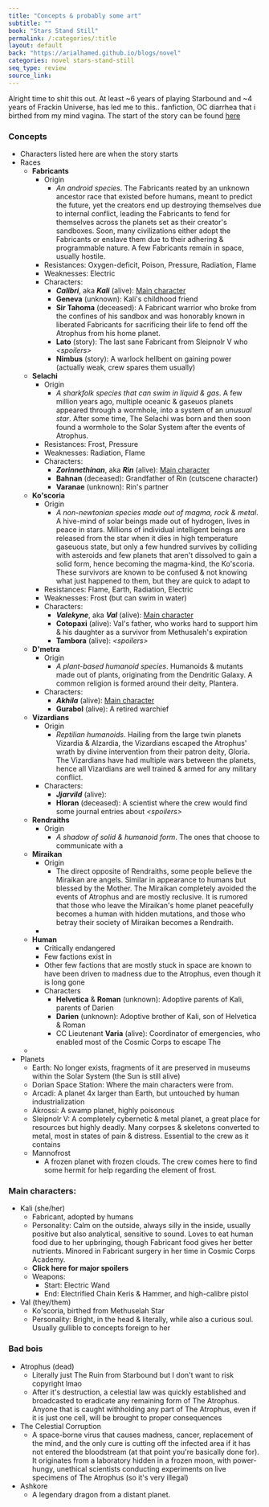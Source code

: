```yaml
---
title: "Concepts & probably some art"
subtitle: ""
book: "Stars Stand Still"
permalink: /:categories/:title
layout: default
back: "https://arialhamed.github.io/blogs/novel"
categories: novel stars-stand-still
seq_type: review
source_link: 
---
```


Alright time to shit this out. At least ~6 years of playing Starbound and ~4 years of Frackin Universe, has led me to this.. fanfiction, OC diarrhea that i birthed from my mind vagina. The start of the story can be found [here](https://arialhamed.github.io/blogs/stars-stand-still/001-dawn-of-the-nine)

### Concepts
- Characters listed here are when the story starts
- Races
    - **Fabricants**
        - Origin
            - _An android species_. The Fabricants reated by an unknown ancestor race that existed before humans, meant to predict the future, yet the creators end up destroying themselves due to internal conflict, leading the Fabricants to fend for themselves across the planets set as their creator's sandboxes. Soon, many civilizations either adopt the Fabricants or enslave them due to their adhering & programmable nature. A few Fabricants remain in space, usually hostile. 
        - Resistances: Oxygen-deficit, Poison, Pressure, Radiation, Flame
        - Weaknesses: Electric
        - Characters:
            - **_Calibri_**, aka **_Kali_** (alive): [Main character](#main-characters)
            - **Geneva** (unknown): Kali's childhood friend
            - **Sir Tahoma** (deceased): A Fabricant warrior who broke from the confines of his sandbox and was honorably known in liberated Fabricants for sacrificing their life to fend off the Atrophus from his home planet.
            - **Lato** (story): The last sane Fabricant from Sleipnolr V who <span onclick="this.innerHTML = 'gives the crew a Core of Ascension after telling them the tale of Sir Tahoma. She then dies, which triggers the planet to self-destruct'"><em>&lt;spoilers&gt;</em></span>
            - **Nimbus** (story): A warlock hellbent on gaining power (actually weak, crew spares them usually)
    - **Selachi**
        - Origin
            - _A sharkfolk species that can swim in liquid & gas_. A few million years ago, multiple oceanic & gaseuos planets appeared through a wormhole, into a system of an _unusual star_. After some time, The Selachi was born and then soon found a wormhole to the Solar System after the events of Atrophus. 
        - Resistances: Frost, Pressure
        - Weaknesses: Radiation, Flame
        - Characters:
            - **_Zorinnethinan_**, aka **_Rin_** (alive): [Main character](#main-characters)
            - **Bahnan** (deceased): Grandfather of Rin (cutscene character)
            - **Varanae** (unknown): Rin's partner
    - **Ko'scoria**
        - Origin
            - _A non-newtonian species made out of magma, rock & metal_. A hive-mind of solar beings made out of hydrogen, lives in peace in stars. Millions of individual intelligent beings are released from the star when it dies in high temperature gaseuous state, but only a few hundred survives by colliding with asteroids and few planets that aren't dissolved to gain a solid form, hence becoming the magma-kind, the Ko'scoria. These survivors are known to be confused & not knowing what just happened to them, but they are quick to adapt to
        - Resistances: Flame, Earth, Radiation, Electric
        - Weaknesses: Frost (but can swim in water)
        - Characters:
            - **_Valekyne_**, aka **_Val_** (alive): [Main character](#main-characters)
            - **Cotopaxi** (alive): Val's father, who works hard to support him & his daughter as a survivor from Methusaleh's expiration
            - **Tambora** (alive): <span onclick="this.innerHTML='Val\'s lover who then turns into a villain due to The Celestial Corruption'"><em>&lt;spoilers&gt;</em></span>
    - **D'metra**
        - Origin
            - _A plant-based humanoid species_. Humanoids & mutants made out of plants, originating from the Dendritic Galaxy. A common religion is formed around their deity, Plantera. 
        - Characters:
            - **_Akhila_** (alive): [Main character](#main-characters)
            - **Gurabol** (alive): A retired warchief
    - **Vizardians**
        - Origin
            - _Reptilian humanoids_. Hailing from the large twin planets Vizardia & Alzardia, the Vizardians escaped the Atrophus' wrath by divine intervention from their patron deity, Gloria. The Vizardians have had multiple wars between the planets, hence all Vizardians are well trained & armed for any military conflict. 
        - Characters:
            - **_Jjarvild_** (alive):
            - **Hloran** (deceased): A scientist where the crew would find some journal entries about <span onclick="this.innerHTML='their involvement with accidentally creating The Celestial Corruption'"><em>&lt;spoilers&gt;</em></span>
    - **Rendraiths**
        - Origin
            - _A shadow of solid & humanoid form_. The ones that choose to communicate with a 
    - **Miraikan**
        - Origin
            - The direct opposite of Rendraiths, some people believe the Miraikan are angels. Similar in appearance to humans but blessed by the Mother. The Miraikan completely avoided the events of Atrophus and are mostly reclusive. It is rumored that those who leave the Miraikan's home planet peacefully becomes a human with hidden mutations, and those who betray their society of Miraikan becomes a Rendraith.
        - 
    - **Human**
        - Critically endangered
        - Few factions exist in 
        - Other few factions that are mostly stuck in space are known to have been driven to madness due to the Atrophus, even though it is long gone
        - Characters
            - **Helvetica** & **Roman** (unknown): Adoptive parents of Kali, parents of Darien
            - **Darien** (unknown): Adoptive brother of Kali, son of Helvetica & Roman
            - CC Lieutenant **Varia** (alive): Coordinator of emergencies, who enabled most of the Cosmic Corps to escape The 
    - 
- Planets
    - Earth: No longer exists, fragments of it are preserved in museums within the Solar System (the Sun is still alive)
    - Dorian Space Station: Where the main characters were from.
    - Arcadi: A planet 4x larger than Earth, but untouched by human industrialization 
    - Akrossi: A swamp planet, highly poisonous
    - Sleipnolr V: A completely cybernetic & metal planet, a great place for resources but highly deadly. Many corpses & skeletons converted to metal, most in states of pain & distress. Essential to the crew as it contains 
    - Mannofrost
        - A frozen planet with frozen clouds. The crew comes here to find some hermit for help regarding the element of frost.
### Main characters:
- Kali (she/her)
    - Fabricant, adopted by humans
    - Personality: Calm on the outside, always silly in the inside, usually positive but also analytical, sensitive to sound. Loves to eat human food due to her upbringing, though Fabricant food gives her better nutrients. Minored in Fabricant surgery in her time in Cosmic Corps Academy. 
    - <span onclick="this.innerHTML='Kali is actually a human with a Fabricant body, and Helvetica & Roman are actually her biological human parents. She does not remember this at all and believes all her life that she was adopted as a Fabricant. She was killed by cult members of Gigas as a child, but the spirit of Tahoma intervened and was able to save her soul & placed it into her eyes, which are now the only biological part of her. He gives the eyes the body that he has. <br><br>She finds this out way later into the story when Tahoma talks to her and obviously goes through an arc about it, involving feelings of anxiety, suicide, self-harm, regret and more. In the end, she finds herself in Tahoma\'s form of pure power to fight the Manifest of Celestial Corruption'"><b>Click here for major spoilers</b></span>
    - Weapons:
        - Start: Electric Wand
        - End: Electrified Chain Keris & Hammer, and high-calibre pistol
- Val (they/them)
    - Ko'scoria, birthed from Methuselah Star
    - Personality: Bright, in the head & literally, while also a curious soul. Usually gullible to concepts foreign to her
### Bad bois
- Atrophus (dead)
    - Literally just The Ruin from Starbound but I don't want to risk copyright lmao
    - After it's destruction, a celestial law was quickly established and broadcasted to eradicate any remaining form of The Atrophus. Anyone that is caught withholding any part of The Atrophus, even if it is just one cell, will be brought to proper consequences
- The Celestial Corruption
    - A space-borne virus that causes madness, cancer, replacement of the mind, and the only cure is cutting off the infected area if it has not entered the bloodstream (at that point you're basically done for). It originates from a laboratory hidden in a frozen moon, with power-hungy, unethical scientists conducting experiments on live specimens of The Atrophus (so it's very illegal)
- Ashkore
    - A legendary dragon from a distant planet. 